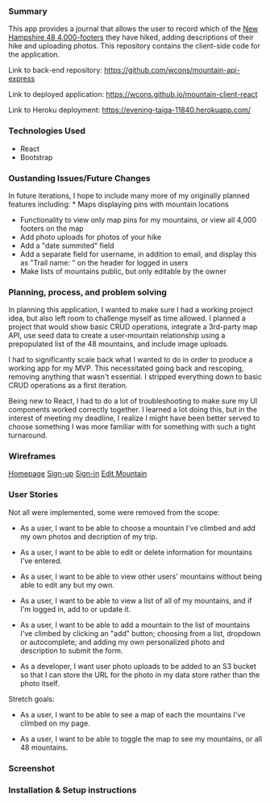 ### Summary

This app provides a journal that allows the user to record which of the [New Hampshire 48 4,000-footers](http://4000footers.com/nh.shtml) they have hiked, adding descriptions of their hike and uploading photos.  This repository contains the client-side code for the application.

Link to back-end repository: <https://github.com/wcons/mountain-api-express>

Link to deployed application: <https://wcons.github.io/mountain-client-react>

Link to Heroku deployment: <https://evening-taiga-11840.herokuapp.com/>

### Technologies Used
  * React
  * Bootstrap

### Oustanding Issues/Future Changes

In future iterations, I hope to include many more of my originally planned features including:  * Maps displaying pins with mountain locations
  * Functionality to view only map pins for my mountains, or view all 4,000 footers on the map
  * Add photo uploads for photos of your hike
  * Add a "date summited" field
  * Add a separate field for username, in addition to email, and display this as "Trail name: " on the header for logged in users
  * Make lists of mountains public, but only editable by the owner

### Planning, process, and problem solving

In planning this application, I wanted to make sure I had a working project idea, but also left room to challenge myself as time allowed.  I planned a project that would show basic CRUD operations, integrate a 3rd-party map API, use seed data to create a user-mountain relationship using a prepopulated list of the 48 mountains, and include image uploads.

I had to significantly scale back what I wanted to do in order to produce a working app for my MVP.  This necessitated going back and rescoping, removing anything that wasn't essential.  I stripped everything down to basic CRUD operations as a first iteration.

Being new to React, I had to do a lot of troubleshooting to make sure my UI components worked correctly together.  I learned a lot doing this, but in the interest of meeting my deadline, I realize I might have been better served to choose something I was more familiar with for something with such a tight turnaround.

### Wireframes

[Homepage](https://i.imgur.com/wW7e8Il.png)
[Sign-up](https://i.imgur.com/9WrUTmQ.png)
[Sign-in](https://i.imgur.com/hyST86y.png)
[Edit Mountain](https://i.imgur.com/aJJLcgo.png)

### User Stories

Not all were implemented, some were removed from the scope:

  * As a user, I want to be able to choose a mountain I've climbed and add my own photos and decription of my trip.

  * As a user, I want to be able to edit or delete information for mountains I've entered.

  * As a user, I want to be able to view other users' mountains without being able to edit any but my own.

  * As a user, I want to be able to view a list of all of my mountains, and if I'm logged in, add to or update it.

  * As a user, I want to be able to add a mountain to the list of mountains I've climbed by clicking an "add" button; choosing from a list, dropdown or autocomplete; and adding my own personalized photo and description to submit the form.

  * As a developer, I want user photo uploads to be added to an S3 bucket so that I can store the URL for the photo in my data store rather than the photo itself.

Stretch goals:

  * As a user, I want to be able to see a map of each the mountains I've climbed on my page.

  * As a user, I want to be able to toggle the map to see my mountains, or all 48 mountains.

### Screenshot

### Installation & Setup instructions
